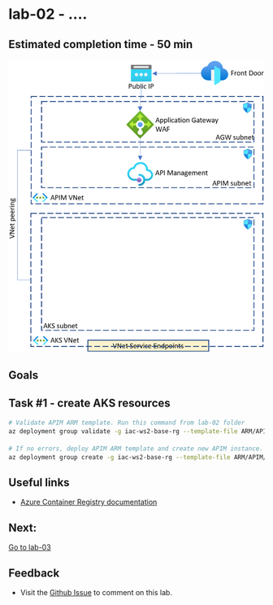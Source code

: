 # lab-02 - ....

## Estimated completion time - 50 min



![model](images/apim-agw-front-door.png)

## Goals

## Task #1 - create AKS resources

```bash
# Validate APIM ARM template. Run this command from lab-02 folder
az deployment group validate -g iac-ws2-base-rg --template-file ARM/APIM/template.json --parameters ARM/APIM/parameters.json 

# If no errors, deploy APIM ARM template and create new APIM instance. APIM deployment takes approx. 50++ min
az deployment group create -g iac-ws2-base-rg --template-file ARM/APIM/template.json --parameters ARM/APIM/parameters.json 
```

## Useful links

* [Azure Container Registry documentation](https://docs.microsoft.com/en-us/azure/container-registry/?WT.mc_id=AZ-MVP-5003837)

## Next: 

[Go to lab-03](../lab-03/readme.md)

## Feedback

* Visit the [Github Issue](https://github.com/evgenyb/aks-workshops/issues/xx) to comment on this lab. 